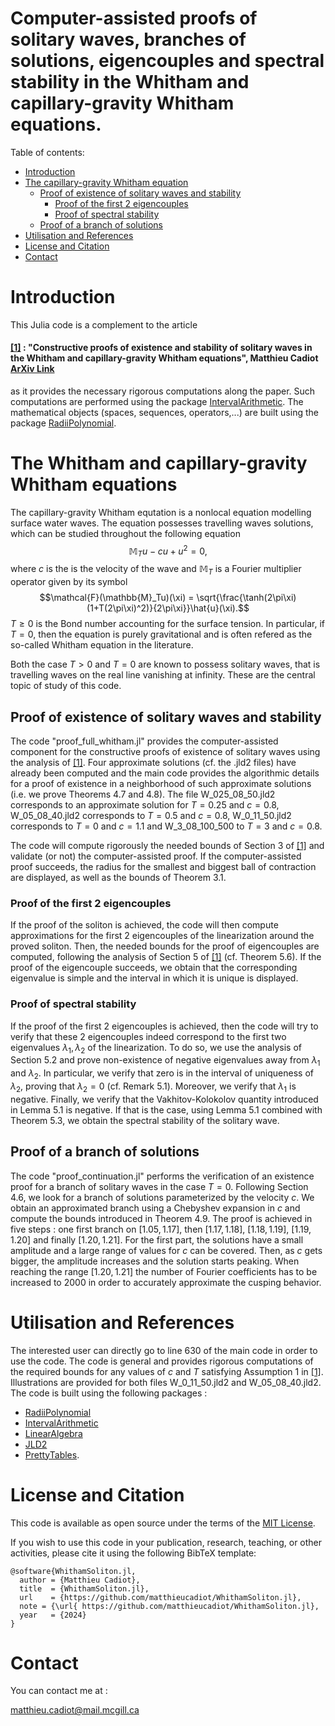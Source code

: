

# Computer-assisted proofs of solitary waves, branches of solutions, eigencouples and spectral stability in the Whitham and capillary-gravity Whitham equations.



Table of contents:


* [Introduction](#introduction)
* [The capillary-gravity Whitham equation](#the-capillary-gravity-whitham-equation)
   * [Proof of existence of solitary waves and stability](#Proof-of-existence-of-solitary-waves-and-stability)
       * [Proof of the first 2 eigencouples](#Proof-of-the-first-2-eigencouples)
       * [Proof of spectral stability](#Proof-of-spectral-stability)
   * [Proof of a branch of solutions](#Proof-of-a-branch-of-solutions)
* [Utilisation and References](#utilisation-and-references)
* [License and Citation](#license-and-citation)
* [Contact](#contact)



# Introduction

This Julia code is a complement to the article 

#### [[1]](https://arxiv.org/abs/2403.18718) : "Constructive proofs of existence and stability of solitary waves in the Whitham and capillary-gravity Whitham equations", Matthieu Cadiot [ArXiv Link](https://arxiv.org/abs/2403.18718)

as it provides the necessary rigorous computations along the paper. Such computations are performed using the package [IntervalArithmetic](https://github.com/JuliaIntervals/IntervalArithmetic.jl). The mathematical objects (spaces, sequences, operators,...) are built using the package [RadiiPolynomial](https://github.com/OlivierHnt/RadiiPolynomial.jl). 


# The Whitham and capillary-gravity Whitham equations

The capillary-gravity Whitham equtation is a nonlocal equation modelling surface water waves. The equation possesses travelling waves solutions, which can be studied throughout the following equation
$$\mathbb{M}_Tu - cu + u^2 = 0,$$
where $c$ is the is the velocity of the wave and $\mathbb{M}_T$ is a Fourier multiplier operator given by its symbol
$$\mathcal{F}(\mathbb{M}_Tu)(\xi)  = \sqrt{\frac{\tanh(2\pi\xi)(1+T(2\pi\xi)^2)}{2\pi\xi}}\hat{u}(\xi).$$
$T \geq 0$ is the Bond number accounting for the surface tension. In particular, if $T=0$, then the equation is purely gravitational and is often refered as the so-called Whitham equation in the literature.

Both the case $T>0$ and $T=0$ are known to possess solitary waves, that is travelling waves on the real line vanishing at infinity. These are the central topic of study of this code.

## Proof of existence of solitary waves and stability

The code "proof_full_whitham.jl" provides the computer-assisted component for the constructive proofs of existence of solitary waves using the analysis of [[1]](https://arxiv.org/abs/2403.18718). Four approximate solutions  (cf. the .jld2 files) have already been computed and the main code provides the algorithmic details for a proof of existence in a neighborhood of such approximate solutions (i.e. we prove Theorems 4.7 and 4.8). The file W_025_08_50.jld2 corresponds to an approximate solution for $T=0.25$ and $c=0.8$, W_05_08_40.jld2 corresponds to $T=0.5$ and $c=0.8$,  W_0_11_50.jld2 corresponds to  $T=0$ and $c=1.1$ and W_3_08_100_500 to $T=3$ and $c=0.8$.

The code will compute rigorously the needed bounds of Section 3 of [[1]](https://arxiv.org/abs/2403.18718) and validate (or not) the computer-assisted proof. If the computer-assisted proof succeeds, the radius for the smallest and biggest ball of contraction are displayed, as well as the bounds of Theorem 3.1.

### Proof of the first 2 eigencouples

If the proof of the soliton is achieved, the code will then compute approximations for the first 2 eigencouples of the linearization around the proved soliton. Then, the needed bounds for the proof of eigencouples are computed, following the analysis of Section 5 of [[1]](https://arxiv.org/abs/2403.18718) (cf. Theorem 5.6). If the proof of the eigencouple succeeds, we obtain that the corresponding eigenvalue is simple and the interval in which it is unique is displayed.
 
 
 ### Proof of spectral stability

If the proof of the first 2 eigencouples is achieved, then the code will try to verify that these 2 eigencouples indeed correspond to the first two eigenvalues $\lambda_1, \lambda_2$ of the linearization. To do so, we use the analysis of Section 5.2 and prove non-existence of negative eigenvalues away from $\lambda_1$ and $\lambda_2$. In particular, we verify that zero is in the interval of uniqueness of $\lambda_2$, proving that $\lambda_2=0$ (cf. Remark 5.1). Moreover, we verify that $\lambda_1$ is negative. Finally, we verify that the Vakhitov-Kolokolov quantity introduced in Lemma 5.1 is negative. If that is the case, using Lemma 5.1 combined with Theorem 5.3, we obtain the spectral stability of the solitary wave.



## Proof of a branch of solutions


The code "proof_continuation.jl" performs the verification of an existence proof for a branch of solitary waves in the case $T=0$. Following Section 4.6, we look for a branch of solutions parameterized by the velocity $c$. We obtain an approximated branch using a Chebyshev expansion in $c$ and compute the bounds introduced in Theorem 4.9. The proof is achieved in five steps : one first branch on $[1.05, 1.17]$, then $[1.17,1.18]$, $[1.18,1.19]$, $[1.19,1.20]$ and finally $[1.20,1.21]$. For the first part, the solutions have a small amplitude and a large range of values for $c$ can be covered. Then, as $c$ gets bigger, the amplitude increases and the solution starts peaking. When reaching the range $[1.20,1.21]$ the number of Fourier coefficients has to be increased to 2000 in order to accurately approximate the cusping behavior.   


 
 # Utilisation and References

 The interested user can directly go to line 630 of the main code in order to use the code. The code is general and provides rigorous computations of the required bounds for any values of $c$ and $T$ satisfying Assumption 1 in [[1]](https://arxiv.org/abs/2403.18718). Illustrations are provided for both files W_0_11_50.jld2 and W_05_08_40.jld2.
  The code is built using the following packages :
 - [RadiiPolynomial](https://github.com/OlivierHnt/RadiiPolynomial.jl) 
 - [IntervalArithmetic](https://github.com/JuliaIntervals/IntervalArithmetic.jl)
 - [LinearAlgebra](https://docs.julialang.org/en/v1/stdlib/LinearAlgebra/)
 - [JLD2](https://github.com/JuliaIO/JLD2.jl)
 - [PrettyTables](https://ronisbr.github.io/PrettyTables.jl/stable/).
 
 
 # License and Citation
 
  This code is available as open source under the terms of the [MIT License](http://opensource.org/licenses/MIT).
  
If you wish to use this code in your publication, research, teaching, or other activities, please cite it using the following BibTeX template:

```
@software{WhithamSoliton.jl,
  author = {Matthieu Cadiot},
  title  = {WhithamSoliton.jl},
  url    = {https://github.com/matthieucadiot/WhithamSoliton.jl},
  note = {\url{ https://github.com/matthieucadiot/WhithamSoliton.jl},
  year   = {2024}
}
```

# Contact

You can contact me at :

matthieu.cadiot@mail.mcgill.ca
